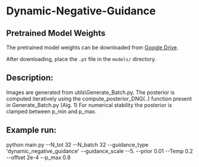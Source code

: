 # Dynamic-Negative-Guidance

## Pretrained Model Weights
The pretrained model weights can be downloaded from [Google Drive](https://drive.google.com/drive/folders/1kTdcR3Yt_Yb8s1qcxZpRgjv_0YpsR6JS?usp=drive_link).

After downloading, place the `.pt` file in the `models/` directory.

## Description:

Images are generated from utils\Generate_Batch.py.
The posterior is computed iteratively using the compute_posterior_DNG(..) function present in Generate_Batch.py (Alg. 1)
For numerical stability the posterior is clamped between p_min and p_max.


## Example run:
python main.py --N_tot 32 --N_batch 32 --guidance_type 'dynamic_negative_guidance' --guidance_scale --5. --prior 0.01 --Temp 0.2 --offset 2e-4 --p_max 0.8
